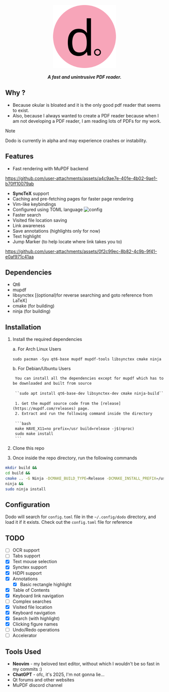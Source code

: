<p align="center">
    <img src="./resources/dodo-rounded.svg" height="200px" width="200px"/><br><br>
<b><i>A fast and unintrusive PDF reader.</i></b>
</p>

## Why ?

- Because okular is bloated and it is the only good pdf reader that seems to exist.
- Also, because I always wanted to create a PDF reader because when I am not developing a
PDF reader, I am reading lots of PDFs for my work.

> [!NOTE]
> Dodo is currently in alpha and may experience crashes or instability.

## Features

- Fast rendering with MuPDF backend

https://github.com/user-attachments/assets/a4c9ae7e-401e-4b02-9ae1-b70ff10079ab

- **SyncTeX** support
- Caching and pre-fetching pages for faster page rendering
- Vim-like keybindings
- Configured using TOML language
![config](https://github.com/user-attachments/assets/59195e30-30dd-487f-8ef5-43c883063d91)
- Faster search
- Visited file location saving
- Link awareness
- Save annotations (highlights only for now)
- Text highlight
- Jump Marker (to help locate where link takes you to)

https://github.com/user-attachments/assets/0f2c99ec-8b82-4c9b-9f41-e0af971c41aa

## Dependencies

- Qt6
- mupdf
- libsynctex \[(optional)for reverse searching and goto reference from LaTeX\]
- cmake (for building)
- ninja (for building)

## Installation

1. Install the required dependencies

    a. For Arch Linux Users

    ``sudo pacman -Syu qt6-base mupdf mupdf-tools libsynctex cmake ninja``

    b. For Debian/Ubuntu Users

        You can install all the dependencies except for mupdf which has to be downloaded and built from source

        ``sudo apt install qt6-base-dev libsynctex-dev cmake ninja-build``

        1. Get the mupdf source code from the [release](https://mupdf.com/releases) page.
        2. Extract and run the following command inside the directory

        ```bash
        make HAVE_X11=no prefix=/usr build=release -j$(nproc)
        sudo make install
        ```

2. Clone this repo
3. Once inside the repo directory, run the following commands

```bash
mkdir build &&
cd build &&
cmake .. -G Ninja -DCMAKE_BUILD_TYPE=Release -DCMAKE_INSTALL_PREFIX=/usr &&
ninja &&
sudo ninja install
```

## Configuration

Dodo will search for `config.toml` file in the `~/.config/dodo` directory, and load it if it exists.
Check out the `config.toml` file for reference

## TODO

- [ ] OCR support
- [ ] Tabs support
- [X] Text mouse selection
- [X] Synctex support
- [X] HiDPI support
- [X] Annotations
    - [X] Basic rectangle highlight
    <!-- - [ ] Word aware highlight -->
- [X] Table of Contents
- [X] Keyboard link navigation
- [ ] Complex searches
- [X] Visited file location
- [X] Keyboard navigation
- [X] Search (with highlight)
- [X] Clicking figure names
- [ ] Undo/Redo operations
- [ ] Accelerator

## Tools Used

- **Neovim** - my beloved text editor, without which I wouldn't be so fast in my commits :)
- **ChatGPT** - ofc, it's 2025, I'm not gonna lie...
- Qt forums and other websites
- MuPDF discord channel
